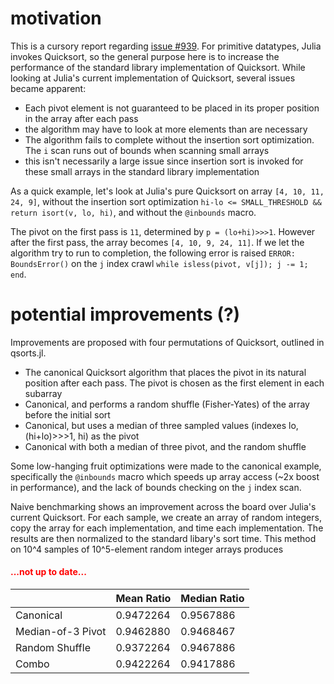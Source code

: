 motivation
=====================

This is a cursory report regarding [issue #939](https://github.com/JuliaLang/julia/issues/939?source=cc). For primitive datatypes, Julia invokes Quicksort, so the general purpose here is to increase the performance of the standard library implementation of Quicksort. While looking at Julia's current implementation of Quicksort, several issues became apparent:

- Each pivot element is not guaranteed to be placed in its proper position in the array after each pass
 - the algorithm may have to look at more elements than are necessary
- The algorithm fails to complete without the insertion sort optimization. The ```i``` scan runs out of bounds when scanning small arrays
 - this isn't necessarily a large issue since insertion sort is invoked for these small arrays in the standard library implementation

As a quick example, let's look at Julia's pure Quicksort on array ```[4, 10, 11, 24, 9]```, without the insertion sort optimization ```hi-lo <= SMALL_THRESHOLD && return isort(v, lo, hi)```, and without the ```@inbounds``` macro.

The pivot on the first pass is ```11```, determined by ```p = (lo+hi)>>>1```. However after the first pass, the array becomes ```[4, 10, 9, 24, 11]```. If we let the algorithm try to run to completion, the following error is raised ```ERROR: BoundsError()``` on the ```j``` index crawl ```while isless(pivot, v[j]); j -= 1; end```.

potential improvements (?)
=====================

Improvements are proposed with four permutations of Quicksort, outlined in qsorts.jl. 

- The canonical Quicksort algorithm that places the pivot in its natural position after each pass. The pivot is chosen as the first element in each subarray
- Canonical, and performs a random shuffle (Fisher-Yates) of the array before the initial sort 
- Canonical, but uses a median of three sampled values (indexes lo, (hi+lo)>>>1, hi) as the pivot
- Canonical with both a median of three pivot, and the random shuffle

Some low-hanging fruit optimizations were made to the canonical example, specifically the ```@inbounds``` macro which speeds up array access (~2x boost in performance), and the lack of bounds checking on the ```j``` index scan. 

Naive benchmarking shows an improvement across the board over Julia's current Quicksort. For each sample, we create an array of random integers, copy the array for each implementation, and time each implementation. The results are then normalized to the standard libary's sort time. This method on 10^4 samples of 10^5-element random integer arrays produces
<h4 style="color:red;">...not up to date...</h4>
<table>
    <thead>
        <tr>
	    <th></th>
	    <th>Mean Ratio</th>
	    <th>Median Ratio</th>
	</tr>
    </thead>
    <tbody>
        <tr>
	   <td>Canonical</td>
	   <td>0.9472264</td>
	   <td>0.9567886</td>
	</tr>
        <tr>
	   <td>Median-of-3 Pivot</td>
	   <td>0.9462880</td>
	   <td>0.9468467</td>
	</tr>
        <tr>
	   <td>Random Shuffle</td>
	   <td>0.9372264</td>
	   <td>0.9467886</td>
	</tr>
        <tr>
	   <td>Combo</td>
	   <td>0.9422264</td>
	   <td>0.9417886</td>
	</tr>
    </tbody>
</table>